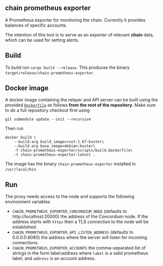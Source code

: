 ## chain prometheus exporter

A Prometheus exporter for monitoring the chain. Currently it provides balances
of specific accounts.

The intention of this tool is to serve as an exporter of relevant **chain**
data, which can be used for setting alerts.

## Build

To build run `cargo build --release`. This produces the binary `target/release/chain-prometheus-exporter`.

## Docker image

A docker image containing the relayer and API server can be built using the
provided [`Dockerfile`](./scripts/build.Dockerfile) as follows **from the root
of the repository**. Make sure to do a full repository checkout first using

```
git submodule update --init --recursive
```

Then run

```
docker build \
    --build-arg build_image=rust:1.67-buster\
    --build-arg base_image=debian:buster\
    -f chain-prometheus-exporter/scripts/build.Dockerfile\
    -t chain-prometheus-exporter:latest .
```

The image has the binary `chain-prometheus-exporter` installed in
`/usr/local/bin`.

## Run

The proxy needs access to the node and supports the following environment
variables

- `CHAIN_PROMETHEUS_EXPORTER_CONCORDIUM_NODE` (defaults to http://localhost:20000)
  the address of the Concordium node. If the address starts with `https` then a
  TLS connection to the node will be established.
- `CHAIN_PROMETHEUS_EXPORTER_API_LISTEN_ADDRESS` (defaults to 0.0.0.0:8080) the
  address where the server will listen for incoming connections.
- `CHAIN_PROMETHEUS_EXPORTER_ACCOUNTS` the comma-separated list of strings in
  the form label:address where `label` is a valid prometheus label, and
  `address` is an account address.

